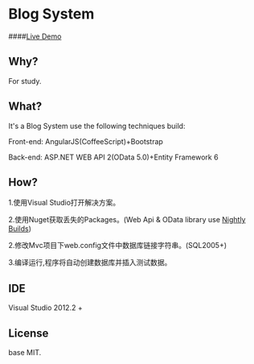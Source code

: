 Blog System
===========

####<a href="http://www.woshinidezhu.com">Live Demo</a>

## Why?
For study.

## What?
It's a Blog System use the following techniques build:

Front-end: AngularJS(CoffeeScript)+Bootstrap

Back-end: ASP.NET WEB API 2(OData 5.0)+Entity Framework 6

## How?

1.使用Visual Studio打开解决方案。

2.使用Nuget获取丢失的Packages。(Web Api & OData library use <a href='http://aspnetwebstack.codeplex.com/wikipage?title=Use%20Nightly%20Builds'>Nightly Builds</a>)

2.修改Mvc项目下web.config文件中数据库链接字符串。(SQL2005+)

3.编译运行,程序将自动创建数据库并插入测试数据。

## IDE

Visual Studio 2012.2 +

## License

base MIT.

